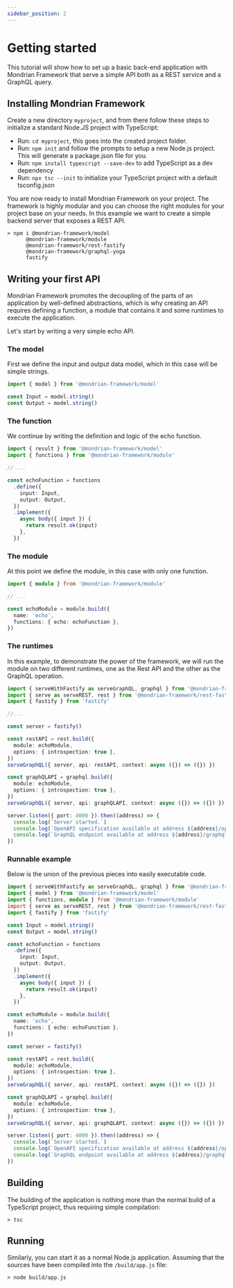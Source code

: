 ```yaml
---
sidebar_position: 2
---
```


# Getting started

This tutorial will show how to set up a basic back-end application with Mondrian Framework
that serve a simple API both as a REST service and a GraphQL query.

## Installing Mondrian Framework

Create a new directory `myproject`, and from there follow these steps to initialize a standard
Node.JS project with TypeScript:

- Run: `cd myproject`, this goes into the created project folder.
- Run: `npm init` and follow the prompts to setup a new Node.js project. This will generate a package.json file for you.
- Run: `npm install typescript --save-dev` to add TypeScript as a dev dependency
- Run: `npx tsc --init` to initialize your TypeScript project with a default tsconfig.json

You are now ready to install Mondrian Framework on your project. The framework is highly modular
and you can choose the right modules for your project base on your needs. In this example we want
to create a simple backend server that exposes a REST API.

```
> npm i @mondrian-framework/model
      @mondrian-framework/module
      @mondrian-framework/rest-fastify
      @mondrian-framework/graphql-yoga
      fastify
```

## Writing your first API

Mondrian Framework promotes the decoupling of the parts of an application by well-defined abstractions,
which is why creating an API requires defining a function, a module that contains it and some runtimes
to execute the application.

Let's start by writing a very simple echo API.

### The model

First we define the input and output data model, which in this case will be simple strings.

```ts showLineNumbers
import { model } from '@mondrian-framework/model'

const Input = model.string()
const Output = model.string()
```

### The function

We continue by writing the definition and logic of the echo function.

```ts showLineNumbers
import { result } from '@mondrian-framework/model'
import { functions } from '@mondrian-framework/module'

// ...

const echoFunction = functions
  .define({
    input: Input,
    output: Output,
  })
  .implement({
    async body({ input }) {
      return result.ok(input)
    },
  })
```

### The module

At this point we define the module, in this case with only one function.

```ts showLineNumbers
import { module } from '@mondrian-framework/module'

// ...

const echoModule = module.build({
  name: 'echo',
  functions: { echo: echoFunction },
})
```

### The runtimes

In this example, to demonstrate the power of the framework, we will run the module on two
different runtimes, one as the Rest API and the other as the GraphQL operation.

```ts showLineNumbers
import { serveWithFastify as serveGraphQL, graphql } from '@mondrian-framework/graphql-yoga'
import { serve as serveREST, rest } from '@mondrian-framework/rest-fastify'
import { fastify } from 'fastify'

//...

const server = fastify()

const restAPI = rest.build({
  module: echoModule,
  options: { introspection: true },
})
serveGraphQL({ server, api: restAPI, context: async ({}) => ({}) })

const graphQLAPI = graphql.build({
  module: echoModule,
  options: { introspection: true },
})
serveGraphQL({ server, api: graphQLAPI, context: async ({}) => ({}) })

server.listen({ port: 4000 }).then((address) => {
  console.log(`Server started.`)
  console.log(`OpenAPI specification available at address ${address}/openapi`)
  console.log(`GraphQL endpoint available at address ${address}/graphql`)
})
```

### Runnable example

Below is the union of the previous pieces into easily executable code.

```ts showLineNumbers
import { serveWithFastify as serveGraphQL, graphql } from '@mondrian-framework/graphql-yoga'
import { model } from '@mondrian-framework/model'
import { functions, module } from '@mondrian-framework/module'
import { serve as serveREST, rest } from '@mondrian-framework/rest-fastify'
import { fastify } from 'fastify'

const Input = model.string()
const Output = model.string()

const echoFunction = functions
  .define({
    input: Input,
    output: Output,
  })
  .implement({
    async body({ input }) {
      return result.ok(input)
    },
  })

const echoModule = module.build({
  name: 'echo',
  functions: { echo: echoFunction },
})

const server = fastify()

const restAPI = rest.build({
  module: echoModule,
  options: { introspection: true },
})
serveGraphQL({ server, api: restAPI, context: async ({}) => ({}) })

const graphQLAPI = graphql.build({
  module: echoModule,
  options: { introspection: true },
})
serveGraphQL({ server, api: graphQLAPI, context: async ({}) => ({}) })

server.listen({ port: 4000 }).then((address) => {
  console.log(`Server started.`)
  console.log(`OpenAPI specification available at address ${address}/openapi`)
  console.log(`GraphQL endpoint available at address ${address}/graphql`)
})
```

## Building

The building of the application is nothing more than the normal build of a
TypeScript project, thus requiring simple compilation:

```
> tsc
```

## Running

Similarly, you can start it as a normal Node.js application. Assuming that the
sources have been compiled into the `/build/app.js` file:

```
> node build/app.js
```
